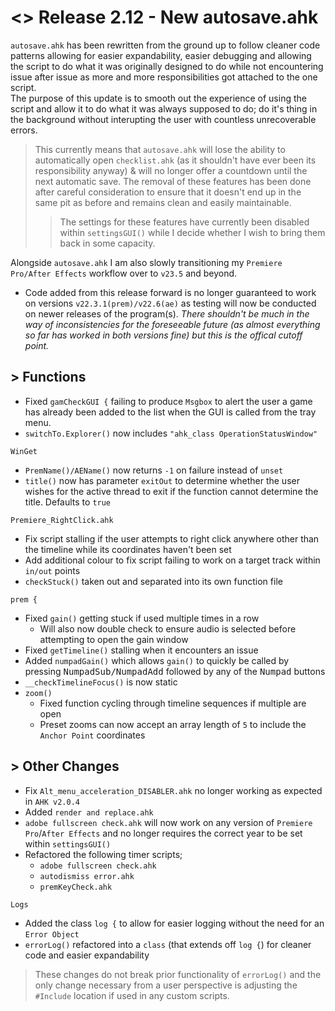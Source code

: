 # <> Release 2.12 - New autosave.ahk
`autosave.ahk` has been rewritten from the ground up to follow cleaner code patterns allowing for easier expandability, easier debugging and allowing the script to do what it was originally designed to do while not encountering issue after issue as more and more responsibilities got attached to the one script.  
The purpose of this update is to smooth out the experience of using the script and allow it to do what it was always supposed to do; do it's thing in the background without interupting the user with countless unrecoverable errors.
> This currently means that `autosave.ahk` will lose the ability to automatically open `checklist.ahk` (as it shouldn't have ever been its responsibility anyway) & will no longer offer a countdown until the next automatic save. The removal of these features has been done after careful consideration to ensure that it doesn't end up in the same pit as before and remains clean and easily maintainable.
>> The settings for these features have currently been disabled within `settingsGUI()` while I decide whether I wish to bring them back in some capacity.

Alongside `autosave.ahk` I am also slowly transitioning my `Premiere Pro/After Effects` workflow over to `v23.5` and beyond.
- Code added from this release forward is no longer guaranteed to work on versions `v22.3.1(prem)/v22.6(ae)` as testing will now be conducted on newer releases of the program(s). *There shouldn't be much in the way of inconsistencies for the foreseeable future (as almost everything so far has worked in both versions fine) but this is the offical cutoff point.*

## > Functions
- Fixed `gamCheckGUI {` failing to produce `Msgbox` to alert the user a game has already been added to the list when the GUI is called from the tray menu.
- `switchTo.Explorer()` now includes `"ahk_class OperationStatusWindow"`

`WinGet`
- `PremName()/AEName()` now returns `-1` on failure instead of `unset`
- `title()` now has parameter `exitOut` to determine whether the user wishes for the active thread to exit if the function cannot determine the title. Defaults to `true`

`Premiere_RightClick.ahk`
- Fix script stalling if the user attempts to right click anywhere other than the timeline while its coordinates haven't been set
- Add additional colour to fix script failing to work on a target track within `in/out` points
- `checkStuck()` taken out and separated into its own function file

`prem {`
- Fixed `gain()` getting stuck if used multiple times in a row
    - Will also now double check to ensure audio is selected before attempting to open the gain window
- Fixed `getTimeline()` stalling when it encounters an issue
- Added `numpadGain()` which allows `gain()` to quickly be called by pressing <kbd>NumpadSub/NumpadAdd</kbd> followed by any of the <kbd>Numpad</kbd> buttons
- `__checkTimelineFocus()` is now static
- `zoom()`
    - Fixed function cycling through timeline sequences if multiple are open
    - Preset zooms can now accept an array length of `5` to include the `Anchor Point` coordinates

## > Other Changes
- Fix `Alt_menu_acceleration_DISABLER.ahk` no longer working as expected in `AHK v2.0.4`
- Added `render and replace.ahk`
- `adobe fullscreen check.ahk` will now work on any version of `Premiere Pro`/`After Effects` and no longer requires the correct year to be set within `settingsGUI()`
- Refactored the following timer scripts;
    - `adobe fullscreen check.ahk`
    - `autodismiss error.ahk`
    - `premKeyCheck.ahk`

`Logs`
- Added the class `log {` to allow for easier logging without the need for an `Error Object`
- `errorLog()` refactored into a `class` (that extends off `log {`) for cleaner code and easier expandability

> These changes do not break prior functionality of `errorLog()` and the only change necessary from a user perspective is adjusting the `#Include` location if used in any custom scripts.
